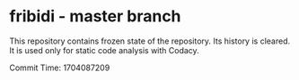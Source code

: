 # fribidi - master branch

This repository contains frozen state of the repository.
Its history is cleared. It is used only for static code
analysis with Codacy.

Commit Time: 1704087209